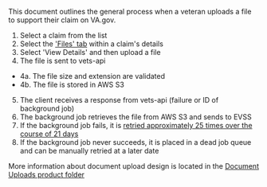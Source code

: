 This document outlines the general process when a veteran uploads a file to support their claim on VA.gov.

1. Select a claim from the list
2. Select the ['Files' tab](../../Screenshots/Claim%20Details%20-%20Files.png) within a claim's details
3. Select 'View Details' and then upload a file
4. The file is sent to vets-api
  - 4a. The file size and extension are validated
  - 4b. The file is stored in AWS S3
  
5. The client receives a response from vets-api (failure or ID of background job)
6. The background job retrieves the file from AWS S3 and sends to EVSS
7. If the background job fails, it is [retried approximately 25 times over the course of 21 days](https://github.com/mperham/sidekiq/wiki/Error-Handling#automatic-job-retry)
8. If the background job never succeeds, it is placed in a dead job queue and can be manually retried at a later date

More information about document upload design is located in the [Document Uploads product folder](../../../Document%20Uploads/document_upload_workflow.md)
